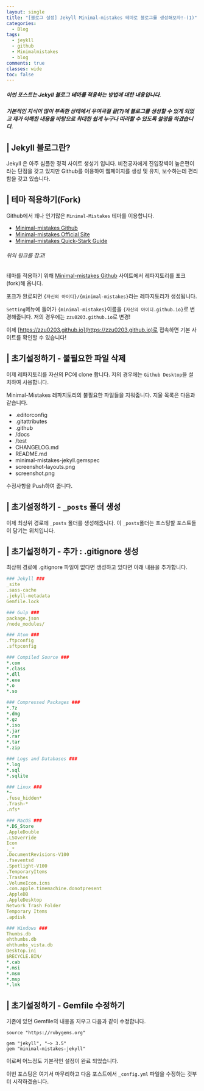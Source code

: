 ```yaml
---
layout: single
title: "[블로그 설정] Jekyll Minimal-mistakes 테마로 블로그를 생성해보자!-(1)"
categories:
  - Blog
tags:
  - jeykll
  - github
  - Minimalmistakes
  - blog
comments: true  
classes: wide
toc: false
---
```

##### 이번 포스트는 Jekyll 블로그 테마를 적용하는 방법에 대한 내용입니다.  
##### 기본적인 지식이 많이 부족한 상태에서 우여곡절 끝(?)에 블로그를 생성할 수 있게 되었고 제가 이해한 내용을 바탕으로 최대한 쉽게 누구나 따라할 수 있도록 설명을 하겠습니다.

## | Jekyll 블로그란?
Jekyll 은 아주 심플한 정적 사이트 생성기 입니다. 비전공자에게 진입장벽이 높은편이라는 단점을 갖고 있지만 Github를 이용하여 웹페이지를 생성 및 유지, 보수하는데 편리함을 갖고 있습니다.  

## | 테마 적용하기(Fork)
Github에서 꽤나 인기많은 `Minimal-Mistakes` 테마를 이용합니다.  
  * [Minimal-mistakes Github](https://github.com/mmistakes/minimal-mistakes)
  * [Minimal-mistakes Official Site](https://mmistakes.github.io/minimal-mistakes/)
  * [Minimal-mistakes Quick-Stark Guide](https://mmistakes.github.io/minimal-mistakes/docs/quick-start-guide/)  
###### 위의 링크를 참고!

테마를 적용하기 위해 [Minimal-mistakes Github](https://github.com/mmistakes/minimal-mistakes) 사이트에서 레파지토리를 포크(fork)해 옵니다.

포크가 완료되면 `{자신의 아이디}/{minimal-mistakes}`라는 레파지토리가 생성됩니다.

`Setting`메뉴에 들어가 `{minimal-mistakes}`이름을 `{자신의 아이디.github.io}`로 변경해줍니다.
저의 경우에는 `zzu0203.github.io`로 변경!

이제 [https://zzu0203.github.io](https://zzu0203.github.io)로 접속하면 기본 사이트를 확인할 수 있습니다!

## | 초기설정하기 - 불필요한 파일 삭제
이제 레파지토리를 자신의 PC에 clone 합니다.
저의 경우에는 `Github Desktop`을 설치하여 사용합니다.

Minimal-Mistakes 레파지토리의 불필요한 파일들을 지워줍니다. 지울 목록은 다음과 같습니다.
* .editorconfig
* .gitattributes
* .github
* /docs
* /test
* CHANGELOG.md
* README.md
* minimal-mistakes-jekyll.gemspec
* screenshot-layouts.png
* screenshot.png

수정사항을 Push하여 줍니다.

## | 초기설정하기 - `_posts` 폴더 생성
이제 최상위 경로에 `_posts` 폴더를 생성해줍니다. 이 `_posts`폴더는 포스팅할 포스트들이 담기는 위치입니다.

## | 초기설정하기 - 추가 : .gitignore 생성
최상위 경로에 .gitignore 파일이 없다면 생성하고 있다면 아래 내용을 추가합니다.
```yaml
### Jekyll ###
_site
.sass-cache
.jekyll-metadata
Gemfile.lock

### Gulp ###
package.json
/node_modules/

### Atom ###
.ftpconfig
.sftpconfig

### Compiled Source ###
*.com
*.class
*.dll
*.exe
*.o
*.so

### Compressed Packages ###
*.7z
*.dmg
*.gz
*.iso
*.jar
*.rar
*.tar
*.zip

### Logs and Databases ###
*.log
*.sql
*.sqlite

### Linux ###
*~
.fuse_hidden*
.Trash-*
.nfs*

### MacOS ###
*.DS_Store
.AppleDouble
.LSOverride
Icon
._*
.DocumentRevisions-V100
.fseventsd
.Spotlight-V100
.TemporaryItems
.Trashes
.VolumeIcon.icns
.com.apple.timemachine.donotpresent
.AppleDB
.AppleDesktop
Network Trash Folder
Temporary Items
.apdisk

### Windows ###
Thumbs.db
ehthumbs.db
ehthumbs_vista.db
Desktop.ini
$RECYCLE.BIN/
*.cab
*.msi
*.msm
*.msp
*.lnk
```

## | 초기설정하기 - Gemfile 수정하기
기존에 있던 Gemfile의 내용을 지우고 다음과 같이 수정합니다.

```
source "https://rubygems.org"

gem "jekyll", "~> 3.5"
gem "minimal-mistakes-jekyll"

```

이로써 어느정도 기본적인 설정이 완료 되었습니다.

이번 포스팅은 여기서 마무리하고 다음 포스트에서 `_config.yml` 파일을 수정하는 것부터 시작하겠습니다.
